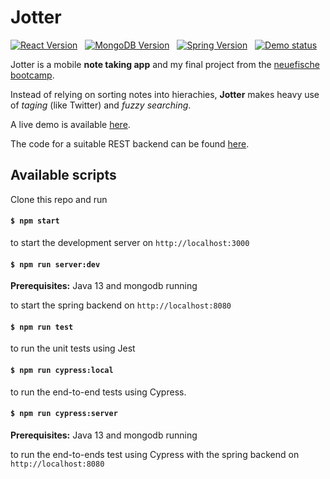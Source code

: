 # Jotter

[![React Version](https://img.shields.io/badge/React-16.13.0-informational)](https://shields.io/) &nbsp; [![MongoDB Version](https://img.shields.io/badge/MongoDB-4.2.3-informational)](https://shields.io/) &nbsp; [![Spring Version](https://img.shields.io/badge/Spring%20Boot-2.2.6-informational)](https://shields.io/) &nbsp; [![Demo status](https://img.shields.io/badge/Live%20demo-up%20to%20date-success)](https://capstone-note-app.firebaseapp.com)

Jotter is a mobile **note taking app** and my final project from the [neuefische bootcamp](https://www.neuefische.de/).

Instead of relying on sorting notes into hierachies, **Jotter** makes heavy use of _taging_ (like Twitter) and _fuzzy searching_.

A live demo is available [here](https://capstone-note-app.firebaseapp.com).

The code for a suitable REST backend can be found [here](https://github.com/jamarob/jotterbackend).

## Available scripts

Clone this repo and run

#### `$ npm start`

to start the development server on `http://localhost:3000`

#### `$ npm run server:dev`

**Prerequisites:** Java 13 and mongodb running

to start the spring backend on `http://localhost:8080`

#### `$ npm run test`

to run the unit tests using Jest

#### `$ npm run cypress:local`

to run the end-to-end tests using Cypress.

#### `$ npm run cypress:server`

**Prerequisites:** Java 13 and mongodb running

to run the end-to-ends test using Cypress with the spring backend on `http://localhost:8080`
